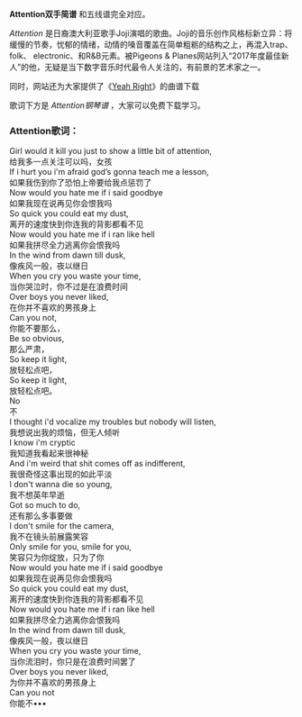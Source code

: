

**Attention双手简谱** 和五线谱完全对应。

_Attention_
是日裔澳大利亚歌手Joji演唱的歌曲。Joji的音乐创作风格标新立异：将缓慢的节奏，忧郁的情绪，动情的嗓音覆盖在简单粗粝的结构之上，再混入trap、folk、
electronic、和R&B元素。被Pigeons &
Planes网站列入“2017年度最佳新人”的他，无疑是当下数字音乐时代最令人关注的，有前景的艺术家之一。

同时，网站还为大家提供了《[Yeah Right](Music-9338-Yeah-Right-Joji.html "Yeah Right")》的曲谱下载

歌词下方是 _Attention钢琴谱_ ，大家可以免费下载学习。

### Attention歌词：

Girl would it kill you just to show a little bit of attention,  
给我多一点关注可以吗，女孩  
If i hurt you i'm afraid god’s gonna teach me a lesson,  
如果我伤到你了恐怕上帝要给我点惩罚了  
Now would you hate me if i said goodbye  
如果我现在说再见你会恨我吗  
So quick you could eat my dust,  
离开的速度快到你连我的背影都看不见  
Now would you hate me if i ran like hell  
如果我拼尽全力逃离你会恨我吗  
In the wind from dawn till dusk,  
像疾风一般，夜以继日  
When you cry you waste your time,  
当你哭泣时，你不过是在浪费时间  
Over boys you never liked,  
在你并不喜欢的男孩身上  
Can you not,  
你能不要那么，  
Be so obvious,  
那么严肃，  
So keep it light,  
放轻松点吧，  
So keep it light,  
放轻松点吧。  
No  
不  
I thought i'd vocalize my troubles but nobody will listen,  
我想说出我的烦恼，但无人倾听  
I know i'm cryptic  
我知道我看起来很神秘  
And i'm weird that shit comes off as indifferent,  
我很奇怪这事出现的如此平淡  
I don't wanna die so young,  
我不想英年早逝  
Got so much to do,  
还有那么多事要做  
I don't smile for the camera,  
我不在镜头前展露笑容  
Only smile for you, smile for you,  
笑容只为你绽放，只为了你  
Now would you hate me if i said goodbye  
如果我现在说再见你会恨我吗  
So quick you could eat my dust,  
离开的速度快到你连我的背影都看不见  
Now would you hate me if i ran like hell  
如果我拼尽全力逃离你会恨我吗  
In the wind from dawn till dusk,  
像疾风一般，夜以继日  
When you cry you waste your time,  
当你流泪时，你只是在浪费时间罢了  
Over boys you never liked,  
为你并不喜欢的男孩身上  
Can you not  
你能不•••

